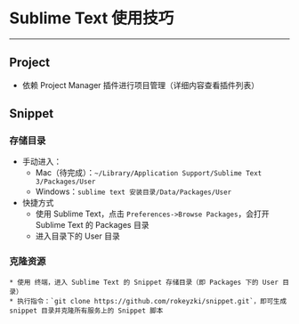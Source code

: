 # Sublime Text 使用技巧
***

## Project
* 依赖 Project Manager 插件进行项目管理（详细内容查看插件列表）

## Snippet
### 存储目录
* 手动进入：
    * Mac（待完成）：`~/Library/Application Support/Sublime Text 3/Packages/User`
    * Windows：`sublime text 安装目录/Data/Packages/User`
* 快捷方式
    * 使用 Sublime Text，点击 `Preferences->Browse Packages`，会打开 Sublime Text 的 Packages 目录
    * 进入目录下的 User 目录

### 克隆资源
    * 使用 终端，进入 Sublime Text 的 Snippet 存储目录（即 Packages 下的 User 目录）
    * 执行指令：`git clone https://github.com/rokeyzki/snippet.git`，即可生成 snippet 目录并克隆所有服务上的 Snippet 脚本
